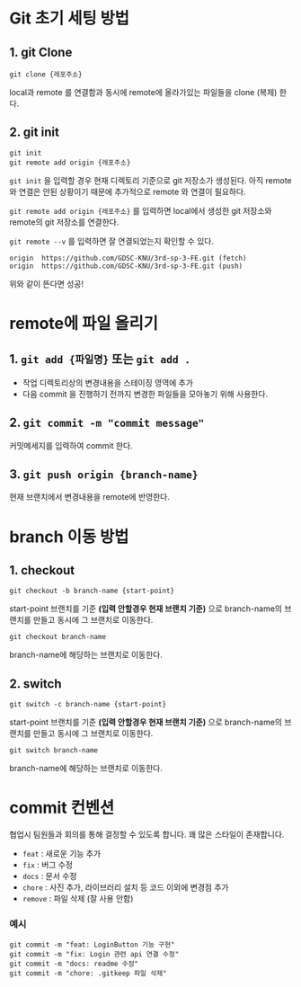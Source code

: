 # Git 초기 세팅 방법

## 1. git Clone

`git clone {레포주소}`

local과 remote 를 연결함과 동시에 remote에 올라가있는 파일들을 clone (복제) 한다.

## 2. git init

```
git init
git remote add origin {레포주소}
```

`git init` 을 입력할 경우 현재 디렉토리 기준으로 git 저장소가 생성된다. 아직 remote와 연결은 안된 상황이기 때문에 추가적으로 remote 와 연결이 필요하다.

`git remote add origin {레포주소}` 를 입력하면 local에서 생성한 git 저장소와 remote의 git 저장소를 연결한다.

`git remote --v` 를 입력하면 잘 연결되었는지 확인할 수 있다.

```
origin  https://github.com/GDSC-KNU/3rd-sp-3-FE.git (fetch)
origin  https://github.com/GDSC-KNU/3rd-sp-3-FE.git (push)
```

위와 같이 뜬다면 성공!

# remote에 파일 올리기

## 1. `git add {파일명}` 또는 `git add .`

- 작업 디렉토리상의 변경내용을 스테이징 영역에 추가
- 다음 commit 을 진행하기 전까지 변경한 파일들을 모아놓기 위해 사용한다.

## 2. `git commit -m "commit message"`

커밋메세지를 입력하여 commit 한다.

## 3. `git push origin {branch-name}`

현재 브랜치에서 변경내용을 remote에 반영한다.

# branch 이동 방법

## 1. checkout

`git checkout -b branch-name {start-point}`

start-point 브랜치를 기준 **(입력 안할경우 현재 브랜치 기준)** 으로 branch-name의 브랜치를 만들고 동시에 그 브랜치로 이동한다.

`git checkout branch-name`

branch-name에 해당하는 브랜치로 이동한다.

## 2. switch

`git switch -c branch-name {start-point}`

start-point 브랜치를 기준 **(입력 안할경우 현재 브랜치 기준)** 으로 branch-name의 브랜치를 만들고 동시에 그 브랜치로 이동한다.

`git switch branch-name`

branch-name에 해당하는 브랜치로 이동한다.

# commit 컨벤션

협업시 팀원들과 회의를 통해 결정할 수 있도록 합니다. 꽤 많은 스타일이 존재합니다.

- `feat` : 새로운 기능 추가
- `fix` : 버그 수정
- `docs` : 문서 수정
- `chore` : 사진 추가, 라이브러리 설치 등 코드 이외에 변경점 추가
- `remove` : 파일 삭제 (잘 사용 안함)

### 예시

```
git commit -m "feat: LoginButton 기능 구현"
git commit -m "fix: Login 관련 api 연결 수정"
git commit -m "docs: readme 수정"
git commit -m "chore: .gitkeep 파일 삭제"
```
